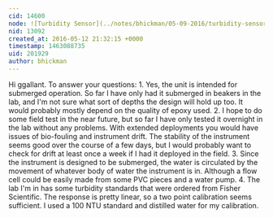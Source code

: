```yaml
---
cid: 14600
node: ![Turbidity Sensor](../notes/bhickman/05-09-2016/turbidity-sensor)
nid: 13092
created_at: 2016-05-12 21:32:15 +0000
timestamp: 1463088735
uid: 201929
author: bhickman
---
```


Hi ggallant. To answer your questions: 1. Yes, the unit is intended for submerged operation. So far I have only had it submerged in beakers in the lab, and I'm not sure what sort of depths the design will hold up too. It would probably mostly depend on the quality of epoxy used.  2. I hope to do some field test in the near future, but so far I have only tested it overnight in the lab without any problems. With extended deployments you would have issues of bio-fouling and instrument drift. The stability of the instrument seems good over the course of a few days, but I would probably want to check for drift at least once a week if I had it deployed in the field. 3. Since the instrument is designed to be submerged, the water is circulated by the movement of whatever body of water the instrument is in. Although a flow cell could be easily made from some PVC pieces and a water pump. 4. The lab I'm in has some turbidity standards that were ordered from Fisher Scientific. The response is pretty linear, so a two point calibration seems sufficient. I used a 100 NTU standard and distilled water for my calibration. 